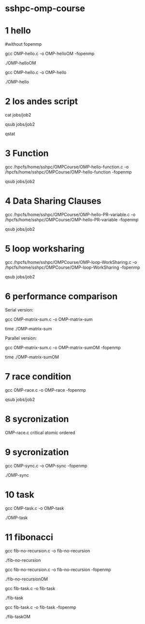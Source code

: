 # sshpc-omp-course

# 1 hello
#without fopenmp

gcc OMP-hello.c -o OMP-helloOM -fopenmp

./OMP-helloOM

gcc OMP-hello.c -o OMP-hello

./OMP-hello

# 2 los andes script
cat jobs/job2

qsub jobs/job2

qstat

# 3 Function

gcc /hpcfs/home/sshpc/OMPCourse/OMP-hello-function.c -o /hpcfs/home/sshpc/OMPCourse/OMP-hello-function -fopenmp

qsub jobs/job2

# 4 Data Sharing Clauses

gcc /hpcfs/home/sshpc/OMPCourse/OMP-hello-PR-variable.c -o /hpcfs/home/sshpc/OMPCourse/OMP-hello-PR-variable -fopenmp

qsub jobs/job2

# 5 loop worksharing
gcc /hpcfs/home/sshpc/OMPCourse/OMP-loop-WorkSharing.c -o /hpcfs/home/sshpc/OMPCourse/OMP-loop-WorkSharing -fopenmp

qsub jobs/job2

# 6 performance comparison

Serial version:​

gcc OMP-matrix-sum.c -o OMP-matrix-sum​

time ./OMP-matrix-sum ​

Parallel version:​

gcc OMP-matrix-sum.c -o OMP-matrix-sumOM -fopenmp​

time ./OMP-matrix-sumOM ​

# 7 race condition

gcc OMP-race.c -o OMP-race -fopenmp

qsub jobs/job2

# 8 sycronization

OMP-race.c
  critical
  atomic
  ordered

# 9 sycronization

gcc OMP-sync.c -o OMP-sync -fopenmp

./OMP-sync

# 10 task

gcc OMP-task.c -o OMP-task

./OMP-task 

# 11 fibonacci

gcc fib-no-recursion.c -o fib-no-recursion

./fib-no-recursion

gcc fib-no-recursion.c -o fib-no-recursion -fopenmp

./fib-no-recursionOM

gcc fib-task.c -o fib-task 

./fib-task 

gcc fib-task.c -o fib-task -fopenmp

./fib-taskOM
